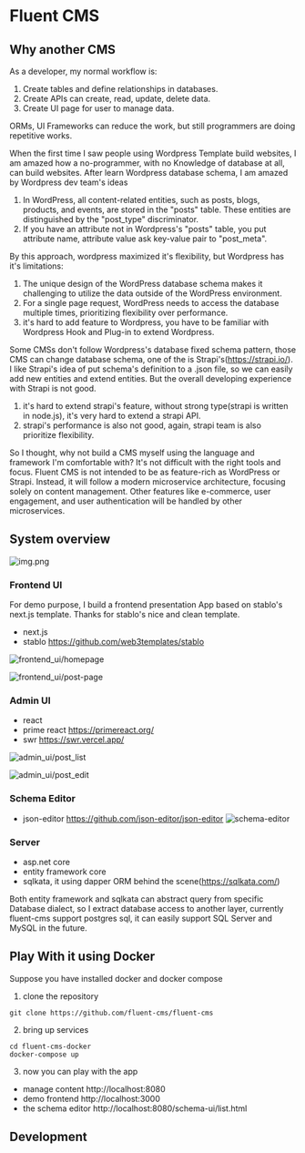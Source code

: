 # Fluent CMS

## Why another CMS
As a developer, my normal workflow is:
1. Create tables and define relationships in databases.
2. Create APIs can create, read, update, delete data.
3. Create UI page for user to manage data.

ORMs, UI Frameworks can reduce the work, but still programmers are doing repetitive works.

When the first time I saw people using Wordpress Template build websites, I am amazed how a no-programmer, 
with no Knowledge of database at all, can build websites. 
After learn Wordpress database schema, I am amazed by Wordpress dev team's ideas
1. In WordPress, all content-related entities, such as posts, blogs, products, and events, are stored in the "posts" table. 
These entities are distinguished by the "post_type" discriminator.
2. If you have an attribute not in Wordpress's "posts" table, you put attribute name, attribute value ask key-value pair 
to "post_meta".

By this approach, wordpress maximized it's flexibility, but Wordpress has it's limitations:
1. The unique design of the WordPress database schema makes it challenging to utilize the data outside of the WordPress environment.
2. For a single page request, WordPress needs to access the database multiple times, prioritizing flexibility over performance.
3. it's hard to add feature to Wordpress, you have to be familiar with Wordpress Hook and Plug-in to extend Wordpress.

Some CMSs don't follow Wordpress's database fixed schema pattern, those CMS can change database schema, one of the is Strapi's(https://strapi.io/). 
I like Strapi's idea of put schema's definition to a .json file, so we can easily add new entities and extend entities.
But the overall developing experience with Strapi is not good.
1. it's hard to extend strapi's feature, without strong type(strapi is written in node.js), it's very hard to extend a strapi API.
2. strapi's performance is also not good, again, strapi team is also prioritize flexibility.

So I thought, why not build a CMS myself using the language and framework I'm comfortable with? 
It's not difficult with the right tools and focus. 
Fluent CMS is not intended to be as feature-rich as WordPress or Strapi. 
Instead, it will follow a modern microservice architecture, focusing solely on content management. 
Other features like e-commerce, user engagement, and user authentication will be handled by other microservices.


## System overview
![img.png](doc/images/overview.png)

### Frontend UI
For demo purpose, I build a frontend presentation App based on stablo's next.js template. Thanks for stablo's nice and clean template.
- next.js
- stablo https://github.com/web3templates/stablo

![frontend_ui/homepage](doc/images/frontend_ui/homepage.png)

![frontend_ui/post-page](doc/images/frontend_ui/postpage.png)

### Admin UI
- react
- prime react https://primereact.org/
- swr https://swr.vercel.app/

![admin_ui/post_list](doc/images/admin_ui/postlist_page.png)

![admin_ui/post_edit](doc/images/admin_ui/post-edit-page.png)
### Schema Editor
- json-editor https://github.com/json-editor/json-editor
![schema-editor](doc/images/schema_editor/schema-edit-page.png)
### Server
- asp.net core
- entity framework core
- sqlkata, it using dapper ORM behind the scene(https://sqlkata.com/)

Both entity framework and sqlkata can abstract query from specific Database dialect, so I extract database access to 
another layer, currently fluent-cms support postgres sql, it can easily support SQL Server and MySQL in the future. 

## Play With it using Docker
Suppose you have installed docker and docker compose
1. clone the repository
```shell
git clone https://github.com/fluent-cms/fluent-cms
```
2. bring up services
```shell
cd fluent-cms-docker
docker-compose up
```
3. now you can play with the app
- manage content http://localhost:8080  
- demo frontend http://localhost:3000
- the schema editor http://localhost:8080/schema-ui/list.html

## Development


